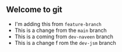 ## Welcome to git

- I'm adding this from `feature-branch`
- This is a change from the `main` branch
- This is a coming from `dev-naveen` branch
- This is a change f rom the `dev-jsm` branch

